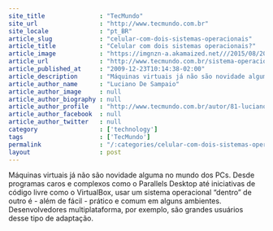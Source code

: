 ```yaml
---
site_title               : "TecMundo"
site_url                 : "http://www.tecmundo.com.br"
site_locale              : "pt_BR"
article_slug             : "celular-com-dois-sistemas-operacionais"
article_title            : "Celular com dois sistemas operacionais?"
article_image            : "https://imgnzn-a.akamaized.net///2015/08/20/20100218805127-t1200x480.jpg"
article_url              : "http://www.tecmundo.com.br/sistema-operacional/3275-celular-com-dois-sistemas-operacionais-.htm"
article_published_at     : "2009-12-23T10:14:38-02:00"
article_description      : "Máquinas virtuais já não são novidade alguma no mundo dos PCs. Desde programas caros e complexos como o Parallels Desktop até iniciativas de código livre como o VirtualBox, usar um sistema operacional “dentro” de outro é - além de fácil - prático e comum em alguns ambientes. Desenvolvedores multiplataforma, por exemplo, são grandes usuários desse tipo de adaptação."
article_author_name      : "Luciano De Sampaio"
article_author_image     : null
article_author_biography : null
article_author_profile   : "http://www.tecmundo.com.br/autor/81-luciano-de-sampaio/"
article_author_facebook  : null
article_author_twitter   : null
category                 : ['technology']
tags                     : ['TecMundo']
permalink                : "/:categories/celular-com-dois-sistemas-operacionais/"
layout                   : post
---
```


Máquinas virtuais já não são novidade alguma no mundo dos PCs. Desde programas caros e complexos como o Parallels Desktop até iniciativas de código livre como o VirtualBox, usar um sistema operacional “dentro” de outro é - além de fácil - prático e comum em alguns ambientes. Desenvolvedores multiplataforma, por exemplo, são grandes usuários desse tipo de adaptação.
